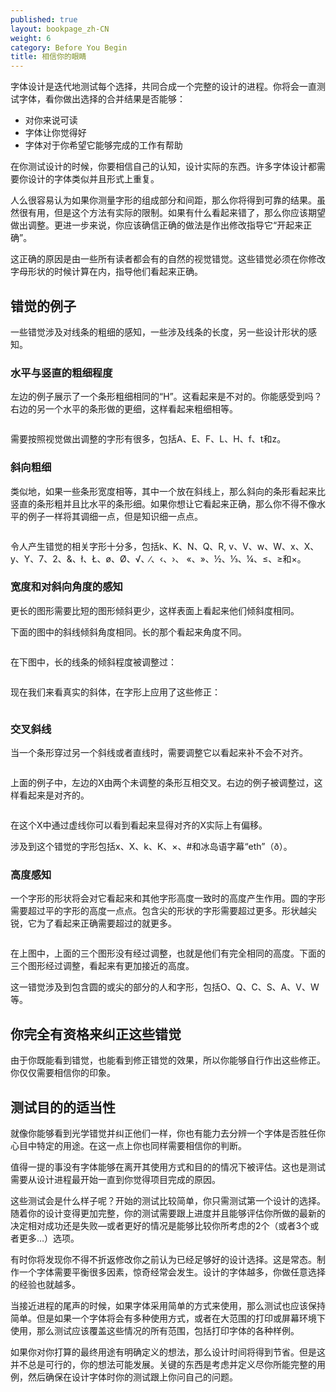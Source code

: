 ```yaml
---
published: true
layout: bookpage_zh-CN
weight: 6
category: Before You Begin
title: 相信你的眼睛
---
```


字体设计是迭代地测试每个选择，共同合成一个完整的设计的进程。你将会一直测试字体，看你做出选择的合并结果是否能够：

* 对你来说可读
* 字体让你觉得好
* 字体对于你希望它能够完成的工作有帮助

在你测试设计的时候，你要相信自己的认知，设计实际的东西。许多字体设计都需要你设计的字体类似并且形式上重复。

人么很容易认为如果你测量字形的组成部分和间距，那么你将得到可靠的结果。虽然很有用，但是这个方法有实际的限制。如果有什么看起来错了，那么你应该期望做出调整。更进一步来说，你应该确信正确的做法是作出修改指导它“开起来正确”。

这正确的原因是由一些所有读者都会有的自然的视觉错觉。这些错觉必须在你修改字母形状的时候计算在内，指导他们看起来正确。

## 错觉的例子

一些错觉涉及对线条的粗细的感知，一些涉及线条的长度，另一些设计形状的感知。

### 水平与竖直的粗细程度

左边的例子展示了一个条形粗细相同的“H”。这看起来是不对的。你能感受到吗？右边的另一个水平的条形做的更细，这样看起来粗细相等。

<img src="../en-US/images/H%20compensation2.png" alt>

需要按照视觉做出调整的字形有很多，包括A、E、F、L、H、f、t和z。

### 斜向粗细

类似地，如果一些条形宽度相等，其中一个放在斜线上，那么斜向的条形看起来比竖直的条形粗并且比水平的条形细。如果你想让它看起来正确，那么你不得不像水平的例子一样将其调细一点，但是知识细一点点。

<img src="../en-US/images/Diag%20illusion.png" alt>

令人产生错觉的相关字形十分多，包括k、K、N、Q、R,
v、V、w、W、x、X、y、Y、7、2、&amp;、ł、Ł、&oslash;、&Oslash;、&radic;、∕、&lsaquo;、&rsaquo;、
&laquo;、&raquo;、&frac12;、&frac13;、&frac14;、&le;、&ge;和&times;。

### 宽度和对斜向角度的感知

更长的图形需要比短的图形倾斜更少，这样表面上看起来他们倾斜度相同。

下面的图中的斜线倾斜角度相同。长的那个看起来角度不同。

<img src="../en-US/images/pdiag.png" alt>

在下图中，长的线条的倾斜程度被调整过：

<img src="../en-US/images/pdiag2.png" alt>

现在我们来看真实的斜体，在字形上应用了这些修正：

<img src="../en-US/images/longer%20less%20slant.png" alt>

### 交叉斜线

当一个条形穿过另一个斜线或者直线时，需要调整它以看起来补不会不对齐。

<img src="../en-US/images/compare-x.png" alt>

上面的例子中，左边的X由两个未调整的条形互相交叉。右边的例子被调整过，这样看起来是对齐的。

<img src="../en-US/images/myriad-x.png" alt>

在这个X中通过虚线你可以看到看起来显得对齐的X实际上有偏移。

涉及到这个错觉的字形包括x、X、k、K、×、#和冰岛语字幕“eth”（&eth;）。

### 高度感知

一个字形的形状将会对它看起来和其他字形高度一致时的高度产生作用。圆的字形需要超过平的字形的高度一点点。包含尖的形状的字形需要超过更多。形状越尖锐，它为了看起来正确需要超过的就更多。

<img src="../en-US/images/3Shapes.png" alt>

在上图中，上面的三个图形没有经过调整，也就是他们有完全相同的高度。下面的三个图形经过调整，看起来有更加接近的高度。

这一错觉涉及到包含圆的或尖的部分的人和字形，包括O、Q、C、S、A、V、W等。

## 你完全有资格来纠正这些错觉

由于你既能看到错觉，也能看到修正错觉的效果，所以你能够自行作出这些修正。你仅仅需要相信你的印象。

## 测试目的的适当性

就像你能够看到光学错觉并纠正他们一样，你也有能力去分辨一个字体是否胜任你心目中特定的用途。在这一点上你也同样需要相信你的判断。

值得一提的事没有字体能够在离开其使用方式和目的的情况下被评估。这也是测试需要从设计进程最开始一直到你觉得项目完成的原因。

这些测试会是什么样子呢？开始的测试比较简单，你只需测试第一个设计的选择。随着你的设计变得更加完整，你的测试需要跟上进度并且能够评估你所做的最新的决定相对成功还是失败&mdash;或者更好的情况是能够比较你所考虑的2个（或者3个或者更多&hellip;）选项。

有时你将发现你不得不折返修改你之前认为已经足够好的设计选择。这是常态。制作一个字体需要平衡很多因素，惊奇经常会发生。设计的字体越多，你做任意选择的经验也就越多。

当接近进程的尾声的时候，如果字体采用简单的方式来使用，那么测试也应该保持简单。但是如果一个字体将会有多种使用方式，或者在大范围的打印或屏幕环境下使用，那么测试应该覆盖这些情况的所有范围，包括打印字体的各种样例。

如果你对你打算的最终用途有明确定义的想法，那么设计时间将得到节省。但是这并不总是可行的，你的想法可能发展。关键的东西是考虑并定义尽你所能完整的用例，然后确保在设计字体时你的测试跟上你问自己的问题。